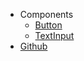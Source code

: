 * Components
    - [Button](components/button)
    - [TextInput](components/text_input)
* [Github](https://github.com/iroco-co/iroco-ui)